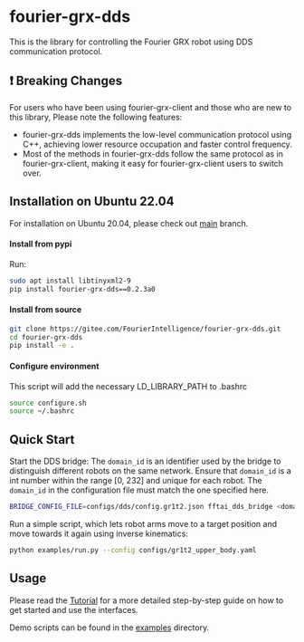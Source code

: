 # fourier-grx-dds

This is the library for controlling the Fourier GRX robot using DDS communication protocol.

## ❗ Breaking Changes

For users who have been using fourier-grx-client and those who are new to this library, Please note the following features:

- fourier-grx-dds implements the low-level communication protocol using C++, achieving lower resource occupation and faster control frequency.
- Most of the methods in fourier-grx-dds follow the same protocol as in fourier-grx-client, making it easy for fourier-grx-client users to switch over.
## Installation on Ubuntu 22.04
For installation on Ubuntu 20.04, please check out [main](https://github.com/sNiper-Qian/fourier-grx-dds/tree/main) branch.
#### Install from pypi

Run:

```bash
sudo apt install libtinyxml2-9
pip install fourier-grx-dds==0.2.3a0
```

#### Install from source

```bash
git clone https://gitee.com/FourierIntelligence/fourier-grx-dds.git
cd fourier-grx-dds
pip install -e .
```
#### Configure environment
This script will add the necessary LD_LIBRARY_PATH to .bashrc

```bash
source configure.sh
source ~/.bashrc
```

## Quick Start
Start the DDS bridge:
The `domain_id` is an identifier used by the bridge to distinguish different robots on the same network. Ensure that `domain_id` is a int number within the range [0, 232] and unique for each robot. The `domain_id` in the configuration file must match the one specified here.

```bash
BRIDGE_CONFIG_FILE=configs/dds/config.gr1t2.json fftai_dds_bridge <domain_id>
```
Run a simple script, which lets robot arms move to a target position and move towards it again using inverse kinematics:
```bash
python examples/run.py --config configs/gr1t2_upper_body.yaml
```

## Usage

Please read the [Tutorial](tutorial.ipynb) for a more detailed step-by-step guide on how to get started and use the interfaces.

Demo scripts can be found in the [examples](examples/) directory.

